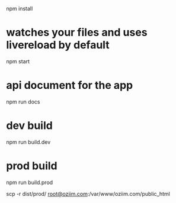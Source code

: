 npm install
# watches your files and uses livereload by default
npm start
# api document for the app
npm run docs

# dev build
npm run build.dev
# prod build
npm run build.prod


scp -r dist/prod/ root@oziim.com:/var/www/oziim.com/public_html

